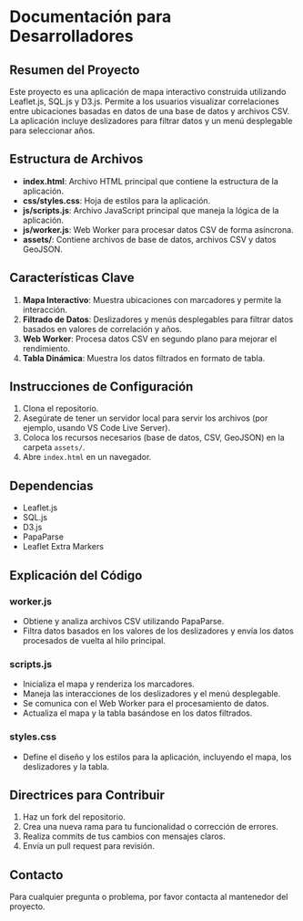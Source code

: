 # Documentación para Desarrolladores

## Resumen del Proyecto
Este proyecto es una aplicación de mapa interactivo construida utilizando Leaflet.js, SQL.js y D3.js. Permite a los usuarios visualizar correlaciones entre ubicaciones basadas en datos de una base de datos y archivos CSV. La aplicación incluye deslizadores para filtrar datos y un menú desplegable para seleccionar años.

## Estructura de Archivos
- **index.html**: Archivo HTML principal que contiene la estructura de la aplicación.
- **css/styles.css**: Hoja de estilos para la aplicación.
- **js/scripts.js**: Archivo JavaScript principal que maneja la lógica de la aplicación.
- **js/worker.js**: Web Worker para procesar datos CSV de forma asíncrona.
- **assets/**: Contiene archivos de base de datos, archivos CSV y datos GeoJSON.

## Características Clave
1. **Mapa Interactivo**: Muestra ubicaciones con marcadores y permite la interacción.
2. **Filtrado de Datos**: Deslizadores y menús desplegables para filtrar datos basados en valores de correlación y años.
3. **Web Worker**: Procesa datos CSV en segundo plano para mejorar el rendimiento.
4. **Tabla Dinámica**: Muestra los datos filtrados en formato de tabla.

## Instrucciones de Configuración
1. Clona el repositorio.
2. Asegúrate de tener un servidor local para servir los archivos (por ejemplo, usando VS Code Live Server).
3. Coloca los recursos necesarios (base de datos, CSV, GeoJSON) en la carpeta `assets/`.
4. Abre `index.html` en un navegador.

## Dependencias
- Leaflet.js
- SQL.js
- D3.js
- PapaParse
- Leaflet Extra Markers

## Explicación del Código
### worker.js
- Obtiene y analiza archivos CSV utilizando PapaParse.
- Filtra datos basados en los valores de los deslizadores y envía los datos procesados de vuelta al hilo principal.

### scripts.js
- Inicializa el mapa y renderiza los marcadores.
- Maneja las interacciones de los deslizadores y el menú desplegable.
- Se comunica con el Web Worker para el procesamiento de datos.
- Actualiza el mapa y la tabla basándose en los datos filtrados.

### styles.css
- Define el diseño y los estilos para la aplicación, incluyendo el mapa, los deslizadores y la tabla.

## Directrices para Contribuir
1. Haz un fork del repositorio.
2. Crea una nueva rama para tu funcionalidad o corrección de errores.
3. Realiza commits de tus cambios con mensajes claros.
4. Envía un pull request para revisión.

## Contacto
Para cualquier pregunta o problema, por favor contacta al mantenedor del proyecto.